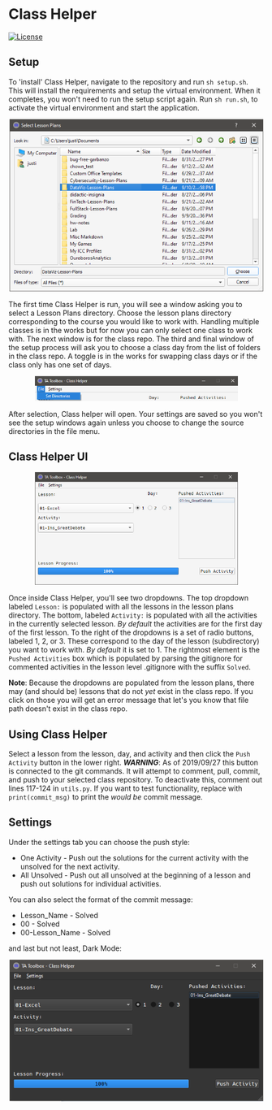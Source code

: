 # Class Helper

<!-- [![Build Status](https://img.shields.io/appveyor/ci/Ouroboros-analytics/python-class-helper?logo=appveyor&style=flat-square)](https://ci.appveyor.com/project/Ouroboros-analytics/python-class-helper) -->

[![License](https://img.shields.io/github/license/TAToolbox/python-class-helper?style=flat-square)](https://github.com/TAToolbox/python-class-helper/blob/master/LICENSE)

## Setup

To 'install' Class Helper, navigate to the repository and run `sh setup.sh`. This will install the requirements and setup the virtual environment. When it completes, you won't need to run the setup script again. Run `sh run.sh`, to activate the virtual environment and start the application.

<p align='center'>
<img center src='img/dir_select.png' width=500>
</p>

The first time Class Helper is run, you will see a window asking you to select a Lesson Plans directory. Choose the lesson plans directory corresponding to the course you would like to work with. Handling multiple classes is in the works but for now you can only select one class to work with. The next window is for the class repo. The third and final window of the setup process will ask you to choose a class day from the list of folders in the class repo. A toggle is in the works for swapping class days or if the class only has one set of days.

<p align='center'>
<img src='img/class_helper_set_dir.png' width=400>
</p>

After selection, Class helper will open. Your settings are saved so you won't see the setup windows again unless you choose to change the source directories in the file menu.

## Class Helper UI

<p align='center'>
<img src='img/class_helper.png' width=400>
</p>

Once inside Class Helper, you'll see two dropdowns. The top dropdown labeled `Lesson:` is populated with all the lessons in the lesson plans directory. The bottom, labeled `Activity:` is populated with all the activities in the currently selected lesson. _By default_ the activities are for the first day of the first lesson. To the right of the dropdowns is a set of radio buttons, labeled 1, 2, or 3.
These correspond to the day of the lesson (subdirectory) you want to work with. _By default_ it is set to 1. The rightmost element is the `Pushed Activities` box which is populated by parsing the gitignore for commented activities in the lesson level .gitignore with the suffix `Solved`.

**Note**: Because the dropdowns are populated from the lesson plans, there may (and should be) lessons that do not _yet_ exist in the class repo. If you click on those you will get an error message that let's you know that file path doesn't exist in the class repo.

## Using Class Helper

Select a lesson from the lesson, day, and activity and then click the `Push Activity` button in the lower right. **_WARNING_**: As of 2019/09/27 this button is connected to the git commands. It will attempt to comment, pull, commit, and push to your selected class repository. To deactivate this, comment out lines 117-124 in `utils.py`. If you want to test functionality, replace with `print(commit_msg)` to print the _would be_ commit message.

## Settings

Under the settings tab you can choose the push style:

- One Activity - Push out the solutions for the current activity with the unsolved for the next activity.
- All Unsolved - Push out all unsolved at the beginning of a lesson and push out solutions for individual activities.

You can also select the format of the commit message:

- Lesson_Name - Solved
- 00 - Solved
- 00-Lesson_Name - Solved

and last but not least, Dark Mode:

<p align='center'>
<img src='img/class_helper_dark.png' width=500>
</p>
